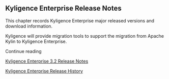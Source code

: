 ## Kyligence Enterprise Release Notes

This chapter records Kyligence Enterprise major released versions and download information.

Kyligence will provide migration tools to support the migration from Apache Kylin to Kyligence Enterprise.

Continue reading

[Kyligence Enterprise 3.2 Release Notes](ke_3_2.en.md)

[Kyligence Enterprise Release History](history_release/README.md)